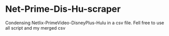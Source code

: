 # Net-Prime-Dis-Hu-scraper
Condensing Netlix-PrimeVideo-DisneyPlus-Hulu in a csv file.
Fell free to use all script and my merged csv
